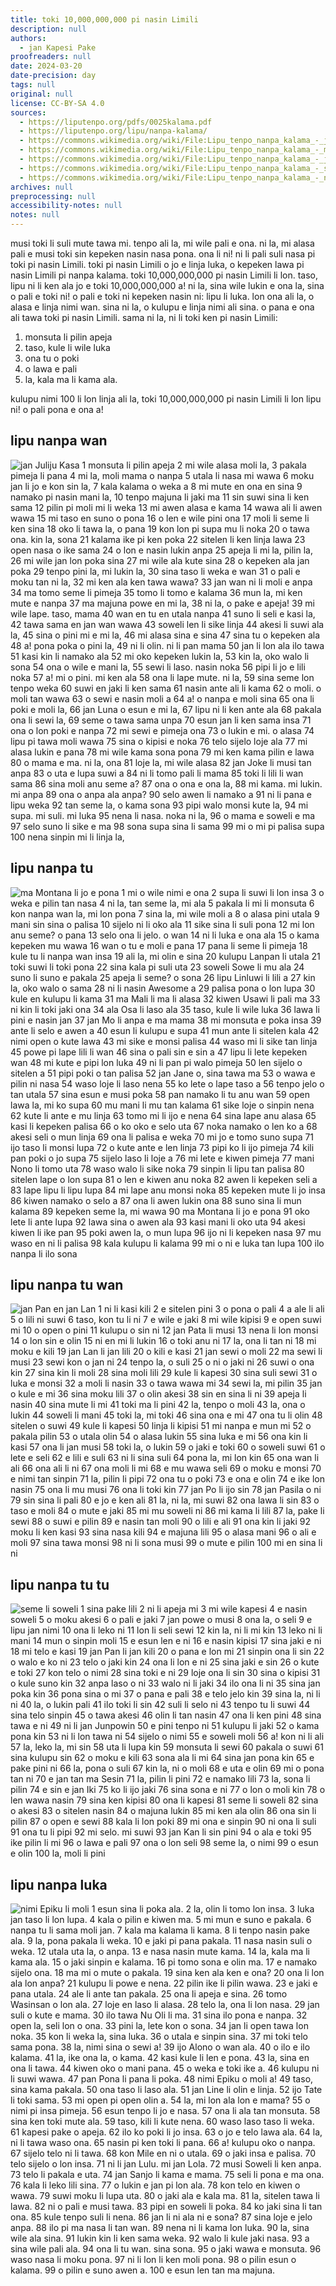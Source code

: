 ```yaml
---
title: toki 10,000,000,000 pi nasin Limili
description: null
authors:
  - jan Kapesi Pake
proofreaders: null
date: 2024-03-20
date-precision: day
tags: null
original: null
license: CC-BY-SA 4.0
sources:
  - https://liputenpo.org/pdfs/0025kalama.pdf
  - https://liputenpo.org/lipu/nanpa-kalama/
  - https://commons.wikimedia.org/wiki/File:Lipu_tenpo_nanpa_kalama_-_jan_Juliju_Kasa.png
  - https://commons.wikimedia.org/wiki/File:Lipu_tenpo_nanpa_kalama_-_ma_Montana_li_jo_e_pona.png
  - https://commons.wikimedia.org/wiki/File:Lipu_tenpo_nanpa_kalama_-_jan_Pan_en_jan_Lan.png
  - https://commons.wikimedia.org/wiki/File:Lipu_tenpo_nanpa_kalama_-_seme_li_soweli.png
  - https://commons.wikimedia.org/wiki/File:Lipu_tenpo_nanpa_kalama_-_nimi_Epiku_li_moli.png
archives: null
preprocessing: null
accessibility-notes: null
notes: null
---
```


musi toki li suli mute tawa mi. tenpo ali la, mi wile pali e ona. ni la, mi alasa pali e musi toki sin kepeken nasin nasa pona. ona li ni! ni li pali suli nasa pi toki pi nasin Limili. toki pi nasin Limili o jo e linja luka, o kepeken lawa pi nasin Limili pi nanpa kalama. toki 10,000,000,000 pi nasin Limili li lon. taso, lipu ni li ken ala jo e toki 10,000,000,000 a! ni la, sina wile lukin e ona la, sina o pali e toki ni! o pali e toki ni kepeken nasin ni: lipu li luka. lon ona ali la, o alasa e linja nimi wan. sina ni la, o kulupu e linja nimi ali sina. o pana e ona ali tawa toki pi nasin Limili. sama ni la, ni li toki ken pi nasin Limili:

1. monsuta li pilin apeja
35. taso, kule li wile luka
72. ona tu o poki
96. o lawa e pali
14. la, kala ma li kama ala.

kulupu nimi 100 li lon linja ali la, toki 10,000,000,000 pi nasin Limili li lon lipu ni! o pali pona e ona a!

## lipu nanpa wan
![jan Juliju Kasa](https://upload.wikimedia.org/wikipedia/commons/f/f5/Lipu_tenpo_nanpa_kalama_-_jan_Juliju_Kasa.png)
1 monsuta li pilin apeja
2 mi wile alasa moli la,
3 pakala pimeja li pana
4 mi la, moli mama o nanpa
5 utala li nasa mi wawa
6 moku jan li jo e kon sin la,
7 kala kalama o weka a
8 mi mute en ona en sina
9 namako pi nasin mani la,
10 tenpo majuna li jaki ma
11 sin suwi sina li ken sama
12 pilin pi moli mi li weka
13 mi awen alasa e kama
14 wawa ali li awen wawa
15 mi taso en suno o pona
16 o len e wile pini ona
17 moli li seme li ken sina
18 oko li tawa la, o pana
19 kon lon pi supa mu li noka
20 o tawa ona. kin la, sona
21 kalama ike pi ken poka
22 sitelen li ken linja lawa
23 open nasa o ike sama
24 o lon e nasin lukin anpa
25 apeja li mi la, pilin la,
26 mi wile jan lon poka sina
27 mi wile ala kute sina
28 o kepeken ala jan poka
29 tenpo pini la, mi lukin la,
30 sina taso li weka e wan
31 o pali e moku tan ni la,
32 mi ken ala ken tawa wawa?
33 jan wan ni li moli e anpa
34 ma tomo seme li pimeja
35 tomo li tomo e kalama
36 mun la, mi ken mute e nanpa
37 ma majuna powe en mi la,
38 ni la, o pake e apeja!
39 mi wile lape. taso, mama
40 wan en tu en utala nanpa
41 suno li seli e kasi la,
42 tawa sama en jan wan wawa
43 soweli len li sike linja
44 akesi li suwi ala la,
45 sina o pini mi e mi la,
46 mi alasa sina e sina
47 sina tu o kepeken ala
48 a! pona poka o pini la,
49 ni li olin. ni li pan mama
50 jan li lon ala ilo tawa
51 kasi kin li namako ala
52 mi oko kepeken lukin la,
53 kin la, oko walo li sona
54 ona o wile e mani la,
55 sewi li laso. nasin noka
56 pipi li jo e lili noka
57 a! mi o pini. mi ken ala
58 ona li lape mute. ni la,
59 sina seme lon tenpo weka
60 suwi en jaki li ken sama
61 nasin ante ali li kama
62 o moli. o moli tan wawa
63 o sewi e nasin moli a
64 a! o nanpa e moli sina
65 ona li poki e moli la,
66 jan Luna o esun e mi la,
67 lipu ni li ken ante ala
68 pakala ona li sewi la,
69 seme o tawa sama unpa
70 esun jan li ken sama insa
71 ona o lon poki e nanpa
72 mi sewi e pimeja ona
73 o lukin e mi. o alasa
74 lipu pi tawa moli wawa
75 sina o kipisi e noka
76 telo sijelo loje ala
77 mi alasa lukin e pana
78 mi wile kama sona pona
79 mi ken kama pilin e lawa
80 o mama e ma. ni la, ona
81 loje la, mi wile alasa
82 jan Joke li musi tan anpa
83 o uta e lupa suwi a
84 ni li tomo pali li mama
85 toki li lili li wan sama
86 sina moli anu seme a?
87 ona o ona e ona la,
88 mi kama. mi lukin. mi anpa
89 ona o anpa ala anpa?
90 selo awen li namako a
91 ni li pana e lipu weka
92 tan seme la, o kama sona
93 pipi walo monsi kute la,
94 mi supa. mi suli. mi luka
95 nena li nasa. noka ni la,
96 o mama e soweli e ma
97 selo suno li sike e ma
98 sona supa sina li sama
99 mi o mi pi palisa supa
100 nena sinpin mi li linja la, 

## lipu nanpa tu
![ma Montana li jo e pona](https://upload.wikimedia.org/wikipedia/commons/5/51/Lipu_tenpo_nanpa_kalama_-_ma_Montana_li_jo_e_pona.png)
1 mi o wile nimi e ona
2 supa li suwi li lon insa
3 o weka e pilin tan nasa
4 ni la, tan seme la, mi ala
5 pakala li mi li monsuta
6 kon nanpa wan la, mi lon pona
7 sina la, mi wile moli a
8 o alasa pini utala
9 mani sin sina o palisa
10 sijelo ni li oko ala
11 sike sina li suli pona
12 mi lon anu seme? o pana
13 selo ona li jelo. o wan
14 ni li luka e ona ala
15 o kama kepeken mu wawa
16 wan o tu e moli e pana
17 pana li seme li pimeja
18 kule tu li nanpa wan insa
19 ali la, mi olin e sina
20 kulupu Lanpan li utala
21 toki suwi li toki pona
22 sina kala pi suli uta
23 soweli Sowe li mu ala
24 suno li suno e pakala
25 apeja li seme? o sona
26 lipu Linluwi li lili a
27 kin la, oko walo o sama
28 ni li nasin Awesome a
29 palisa pona o lon lupa
30 kule en kulupu li kama
31 ma Mali li ma li alasa
32 kiwen Usawi li pali ma
33 ni kin li toki jaki ona
34 ala Osa li laso ala
35 taso, kule li wile luka
36 lawa li pini e nasin jan
37 jan Mo li anpa e ma mama
38 mi monsuta e poka insa
39 ante li selo e awen a
40 esun li kulupu e supa
41 mun ante li sitelen kala
42 nimi open o kute lawa
43 mi sike e monsi palisa
44 waso mi li sike tan linja
45 powe pi lape lili li wan
46 sina o pali sin e sin a
47 lipu li lete kepeken wan
48 mi kute e pipi lon luka
49 ni li pan pi walo pimeja
50 len sijelo o sitelen a
51 pipi poki o tan palisa
52 jan Jane o, sina tawa ma
53 o wawa e pilin ni nasa
54 waso loje li laso nena
55 ko lete o lape taso a
56 tenpo jelo o tan utala
57 sina esun e musi poka
58 pan namako li tu anu wan
59 open lawa la, mi ko supa
60 mu mani li mu tan kalama
61 sike loje o sinpin nena
62 kute li ante e mu linja
63 tomo mi li ijo e nena
64 sina lape anu alasa
65 kasi li kepeken palisa
66 o ko oko e selo uta
67 noka namako o len ko a
68 akesi seli o mun linja
69 ona li palisa e weka
70 mi jo e tomo suno supa
71 ijo taso li monsi lupa
72 o kute ante e len linja
73 pipi ko li ijo pimeja
74 kili pan poki o jo supa
75 sijelo laso li loje a
76 mi lete e kiwen pimeja
77 mani Nono li tomo uta
78 waso walo li sike noka
79 sinpin li lipu tan palisa
80 sitelen lape o lon supa
81 o len e kiwen anu noka
82 awen li kepeken seli a
83 lape lipu li lipu lupa
84 mi lape anu monsi noka
85 kepeken mute li jo insa
86 kiwen namako o selo a
87 ona li awen lukin ona
88 suno sina li mun kalama
89 kepeken seme la, mi wawa
90 ma Montana li jo e pona
91 oko lete li ante lupa
92 lawa sina o awen ala
93 kasi mani li oko uta
94 akesi kiwen li ike pan
95 poki awen la, o mun lupa
96 ijo ni li kepeken nasa
97 mu waso en ni li palisa
98 kala kulupu li kalama
99 mi o ni e luka tan lupa
100 ilo nanpa li ilo sona 

## lipu nanpa tu wan
![jan Pan en jan Lan](https://upload.wikimedia.org/wikipedia/commons/1/14/Lipu_tenpo_nanpa_kalama_-_jan_Pan_en_jan_Lan.png)
1 ni li kasi kili
2 e sitelen pini
3 o pona o pali
4 a ale li ali
5 o lili ni suwi
6 taso, kon tu li ni
7 e wile e jaki
8 mi wile kipisi
9 e open suwi mi
10 o open o pini
11 kulupu o sin ni
12 jan Pata li musi
13 nena li lon monsi
14 o lon sin e olin
15 ni en mi li lukin
16 o toki anu ni
17 la, ona li tan ni
18 mi moku e kili
19 jan Lan li jan lili
20 o kili e kasi
21 jan sewi o moli
22 ma sewi li musi
23 sewi kon o jan ni
24 tenpo la, o suli
25 o ni o jaki ni
26 suwi o ona kin
27 sina kin li moli
28 sina moli lili
29 kule li kapesi
30 sina suli sewi
31 o luka e monsi
32 a moli li nasin
33 o tawa wawa mi
34 sewi la, mi pilin
35 jan o kule e mi
36 sina moku lili
37 o olin akesi
38 sin en sina li ni
39 apeja li nasin
40 sina mute li mi
41 toki ma li pini
42 la, tenpo o moli
43 la, ona o lukin
44 soweli li mani
45 toki la, mi toki
46 sina ona e mi
47 ona tu li olin
48 sitelen o suwi
49 kule li kapesi
50 linja li kipisi
51 mi nanpa e mun mi
52 o pakala pilin
53 o utala olin
54 o alasa lukin
55 sina luka e mi
56 ona kin li kasi
57 ona li jan musi
58 toki la, o lukin
59 o jaki e toki
60 o soweli suwi
61 o lete e seli
62 e lili e suli
63 ni li sina suli
64 pona la, mi lon kin
65 ona wan li ali
66 ona ali li ni
67 ona moli li mi
68 e mu wawa seli
69 o moku e monsi
70 e nimi tan sinpin
71 la, pilin li pipi
72 ona tu o poki
73 e ona e olin
74 e ike lon nasin
75 ona li mu musi
76 ona li toki kin
77 jan Po li ijo sin
78 jan Pasila o ni
79 sin sina li pali
80 e jo e ken ali
81 la, ni la, mi suwi
82 ona lawa li sin
83 o taso e moli
84 o mute e jaki
85 mi mu soweli ni
86 mi kama li lili
87 la, pake li sewi
88 o suwi e pilin
89 e nasin tan moli
90 o lili e ali
91 ona kin li jaki
92 moku li ken kasi
93 sina nasa kili
94 e majuna lili
95 o alasa mani
96 o ali e moli
97 sina tawa monsi
98 ni li sona musi
99 o mute e pilin
100 mi en sina li ni 

## lipu nanpa tu tu
![seme li soweli](https://upload.wikimedia.org/wikipedia/commons/1/14/Lipu_tenpo_nanpa_kalama_-_seme_li_soweli.png)
1 sina pake lili
2 ni li apeja mi
3 mi wile kapesi
4 e nasin soweli
5 o moku akesi
6 o pali e jaki
7 jan powe o musi
8 ona la, o seli
9 e lipu jan nimi
10 ona li leko ni
11 lon li seli sewi
12 kin la, ni li mi kin
13 leko ni li mani
14 mun o sinpin moli
15 e esun len e ni
16 e nasin kipisi
17 sina jaki e ni
18 mi telo e kasi
19 jan Pan li jan kili
20 o pana e lon mi
21 sinpin ona li sin
22 o walo e ko ni
23 telo o jaki kin
24 ona li lon e ni
25 sina jaki e sin
26 o kute e toki
27 kon telo o nimi
28 sina toki e ni
29 loje ona li sin
30 sina o kipisi
31 o kule suno kin
32 anpa laso o ni
33 walo ni li jaki
34 ilo ona li ni
35 sina jan poka kin
36 pona sina o mi
37 o pana e pali
38 e telo jelo kin
39 sina la, ni li ni
40 la, o lukin pali
41 ilo toki li sin
42 suli li selo ni
43 tenpo tu li suwi
44 sina telo sinpin
45 o tawa akesi
46 olin li tan nasin
47 ona li ken pini
48 sina tawa e ni
49 ni li jan Junpowin
50 e pini tenpo ni
51 kulupu li jaki
52 o kama pona kin
53 ni li lon tawa ni
54 sijelo o nimi
55 e soweli moli
56 a! kon ni li ali
57 la, leko la, mi sin
58 uta li lupa kin
59 monsuta li sewi
60 pakala o suwi
61 sina kulupu sin
62 o moku e kili
63 sona ala li mi
64 sina jan pona kin
65 e pake pini ni
66 la, pona o suli
67 kin la, ni o moli
68 e uta e olin
69 mi o pona tan ni
70 e jan tan ma Sesin
71 la, pilin li pini
72 e namako lili
73 la, sona li pilin
74 e sin e jan Iki
75 ko li ijo jaki
76 sina sona e ni
77 o lon o moli kin
78 o len wawa nasin
79 sina ken kipisi
80 ona li kapesi
81 seme li soweli
82 sina o akesi
83 o sitelen nasin
84 o majuna lukin
85 mi ken ala olin
86 ona sin li pilin
87 o open e sewi
88 kala li lon poki
89 mi ona e sinpin
90 ni ona li suli
91 ona tu li pipi
92 mi selo. mi suwi
93 jan Kan li sin pini
94 o ala e toki
95 ike pilin li mi
96 o lawa e pali
97 ona o lon seli
98 seme la, o nimi
99 o esun e olin
100 la, moli li pini 

## lipu nanpa luka
![nimi Epiku li moli](https://upload.wikimedia.org/wikipedia/commons/8/8c/Lipu_tenpo_nanpa_kalama_-_nimi_Epiku_li_moli.png)
1 esun sina li poka ala.
2 la, olin li tomo lon insa.
3 luka jan taso li lon lupa.
4 kala o pilin e kiwen ma.
5 mi mun e suno e pakala.
6 nanpa tu li sama moli jan.
7 kala ma kalama li kama.
8 li tenpo nasin pake ala.
9 la, pona pakala li weka.
10 e jaki pi pana pakala.
11 nasa nasin suli o weka.
12 utala uta la, o anpa.
13 e nasa nasin mute kama.
14 la, kala ma li kama ala.
15 o jaki sinpin e kalama.
16 pi tomo sona e olin ma.
17 e namako sijelo ona.
18 ma mi o mute o pakala.
19 sina ken ala ken e ona?
20 ona li lon ala lon anpa?
21 kulupu li powe e nena.
22 pilin ike li pilin wawa.
23 e jaki e pana utala.
24 ale li ante tan pakala.
25 ona li apeja e sina.
26 tomo Wasinsan o lon ala.
27 loje en laso li alasa.
28 telo la, ona li lon nasa.
29 jan suli o kute e mama.
30 ilo tawa Nu Oli li ma.
31 sina ilo pona e nanpa.
32 open la, seli lon o ona.
33 pini la, lete kon o sona.
34 jan li open tawa lon noka.
35 kon li weka la, sina luka.
36 o utala e sinpin sina.
37 mi toki telo sama pona.
38 la, nimi sina o sewi a!
39 ijo Alono o wan ala.
40 o ilo e ilo kalama.
41 la, ike ona la, o kama.
42 kasi kule li len e pona.
43 la, sina en ona li tawa.
44 kiwen oko o mani pana.
45 o weka e toki ike a.
46 kulupu ni li suwi wawa.
47 pan Pona li pana li poka.
48 nimi Epiku o moli a!
49 taso, sina kama pakala.
50 ona taso li laso ala.
51 jan Line li olin e linja.
52 ijo Tate li toki sama.
53 mi open pi open olin a.
54 la, mi lon ala lon e mama?
55 o nimi pi insa pimeja.
56 esun tenpo li jo e nasa.
57 ona li ala tan monsuta.
58 sina ken toki mute ala.
59 taso, kili li kute nena.
60 waso laso taso li weka.
61 kapesi pake o apeja.
62 ilo ko poki li jo insa.
63 o jo e telo lawa ala.
64 la, ni li tawa waso ona.
65 nasin pi ken toki li pana.
66 a! kulupu oko o nanpa.
67 sijelo telo ni li tawa.
68 kon Mile en ni o utala.
69 o jaki insa e palisa.
70 telo sijelo o lon insa.
71 ni li jan Lulu. mi jan Lola.
72 musi Soweli li ken anpa.
73 telo li pakala e uta.
74 jan Sanjo li kama e mama.
75 seli li pona e ma ona.
76 kala li leko lili sina.
77 o lukin e jan pi lon ala.
78 kon telo en kiwen o wawa.
79 suwi moku li lupa uta.
80 o jaki ala e kala ma.
81 la, sitelen tawa li lawa.
82 ni o pali e musi tawa.
83 pipi en soweli li poka.
84 ko jaki sina li tan ona.
85 kule tenpo suli li nena.
86 jan li ni ala ni e sona?
87 sina loje e jelo anpa.
88 ilo pi ma nasa li tan wan.
89 nena ni li kama lon luka.
90 la, sina wile ala sina.
91 lukin kin li ken sama weka.
92 walo li kule jaki nasa.
93 a sina wile pali ala.
94 ona li tu wan. sina sona.
95 o jaki wawa e monsuta.
96 waso nasa li moku pona.
97 ni li lon li ken moli pona.
98 o pilin esun o kalama.
99 o pilin e suno awen a.
100 e esun len tan ma majuna.